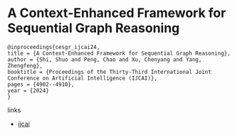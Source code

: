 # A Context-Enhanced Framework for Sequential Graph Reasoning

```
@inproceedings{cesgr_ijcai24,
title = {A Context-Enhanced Framework for Sequential Graph Reasoning},
author = {Shi, Shuo and Peng, Chao and Xu, Chenyang and Yang, Zhengfeng},
booktitle = {Proceedings of the Thirty-Third International Joint Conference on Artificial Intelligence (IJCAI)},
pages = {4902--4910},
year = {2024}
}
```

links
- [ijcai](https://www.ijcai.org/proceedings/2024/542)
